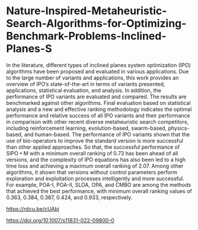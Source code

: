 # Nature-Inspired-Metaheuristic-Search-Algorithms-for-Optimizing-Benchmark-Problems-Inclined-Planes-S
In the literature, different types of inclined planes system optimization (IPO) algorithms have been proposed and evaluated in various applications. Due to the large number of variants and applications, this work provides an overview of IPO’s state-of-the-art in terms of variants presented, applications, statistical evaluation, and analysis. In addition, the performance of IPO variants are evaluated and compared. The results are benchmarked against other algorithms. Final evaluation based on statistical analysis and a new and effective ranking methodology indicates the optimal performance and relative success of all IPO variants and their performance in comparison with other recent diverse metaheuristic search competitors, including reinforcement learning, evolution-based, swarm-based, physics-based, and human-based. The performance of IPO variants shown that the use of bio-operators to improve the standard version is more successful than other applied approaches. So that, the successful performance of SIPO + M with a minimum overall ranking of 0.73 has been ahead of all versions, and the complexity of IPO equations has also been led to a high time loss and achieving a maximum overall ranking of 2.07. Among other algorithms, it shown that versions without control parameters perform exploration and exploitation processes intelligently and more successful. For example, POA-I, POA-II, SLOA, OPA, and CMBO are among the methods that achieved the best performance, with minimum overall ranking values of 0.363, 0.384, 0.387, 0.424, and 0.933, respectively.

https://rdcu.be/cUAbj


https://doi.org/10.1007/s11831-022-09800-0

